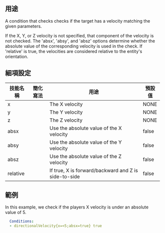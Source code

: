 ## 用途
A condition that checks checks if the target has a velocity matching the given parameters.

If the X, Y, or Z velocity is not specified, that component of the velocity is not checked. The 'absx', 'absy', and 'absz' options determine whether the absolute value of the corresponding velocity is used in the check. If 'relative' is true, the velocities are considered relative to the entity's orientation.

## 細項設定

| 技能名稱 | 簡化寫法| 用途 | 預設值 |
|-----------|-----------|----------------------------------------------------------------------|---------|
| x  |  |  The X velocity |  NONE  |
| y  |  |  The Y velocity |  NONE  |
| z  |  |  The Z velocity |  NONE  |
| absx  |  |  Use the absolute value of the X velocity |  false  |
| absy  |  |  Use the absolute value of the Y velocity |  false  |
| absz  |  |  Use the absolute value of the Z velocity |  false  |
| relative  |  |  If true, X is forward/backward and Z is side-to-side |  false  |

## 範例

In this example, we check if the players X velocity is under an absolute value of 5.

```yaml
  Conditions:
  - directionalVelocity{x=<5;absx=true} true
```